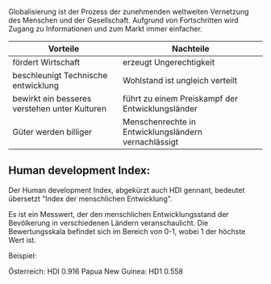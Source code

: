 Globalisierung ist der Prozess der zunehmenden weltweiten Vernetzung des Menschen und der Gesellschaft. Aufgrund von Fortschritten wird Zugang zu Informationen und zum Markt immer einfacher.


| Vorteile                                      | Nachteile                                           |
| --------------------------------------------- | --------------------------------------------------- |
| fördert Wirtschaft                            | erzeugt Ungerechtigkeit                             |
| beschleunigt Technische entwicklung           | Wohlstand ist ungleich verteilt                     |
| bewirkt ein besseres verstehen unter Kulturen | führt zu einem Preiskampf der Entwicklungsländer    |
| Güter werden billiger                         | Menschenrechte in Entwicklungsländern vernachlässigt|                                              |                                                     |


## Human development Index:

Der Human development Index, abgekürzt auch HDI gennant, bedeutet übersetzt "Index der menschlichen Entwicklung".

Es ist ein Messwert, der den menschlichen Entwicklungsstand der Bevölkerung in verschiedenen Ländern veranschaulicht. Die Bewertungsskala befindet sich im Bereich von 0-1, wobei 1 der höchste Wert ist.


Beispiel:

Österreich: HDI 0.916
Papua New Guinea: HD1 0.558